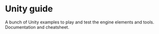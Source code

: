 # Unity guide
A bunch of Unity examples to play and test the engine elements and tools. Documentation and cheatsheet.

